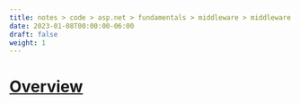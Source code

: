 ```yaml
---
title: notes > code > asp.net > fundamentals > middleware > middleware in minimal apis
date: 2023-01-08T00:00:00-06:00
draft: false
weight: 1
---
```


# [Overview](https://learn.microsoft.com/en-us/aspnet/core/fundamentals/minimal-apis/middleware?view=aspnetcore-7.0)
